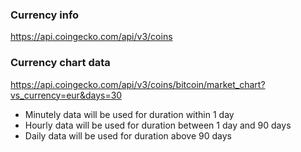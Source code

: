 ### Currency info

https://api.coingecko.com/api/v3/coins

### Currency chart data

https://api.coingecko.com/api/v3/coins/bitcoin/market_chart?vs_currency=eur&days=30

- Minutely data will be used for duration within 1 day
- Hourly data will be used for duration between 1 day and 90 days
- Daily data will be used for duration above 90 days
